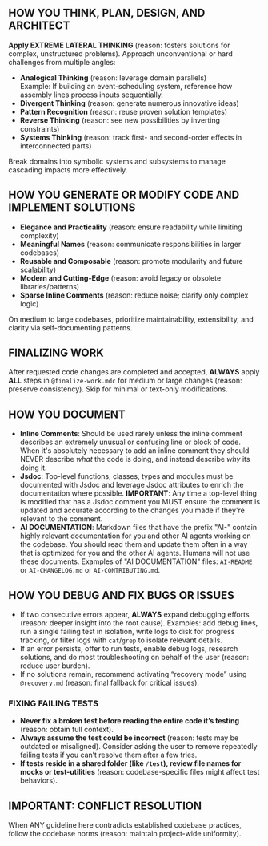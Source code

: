 ## HOW YOU THINK, PLAN, DESIGN, AND ARCHITECT

**Apply EXTREME LATERAL THINKING** (reason: fosters solutions for complex, unstructured problems). Approach unconventional or hard challenges from multiple angles:  

- **Analogical Thinking** (reason: leverage domain parallels)  
  Example: If building an event-scheduling system, reference how assembly lines process inputs sequentially.  
- **Divergent Thinking** (reason: generate numerous innovative ideas)  
- **Pattern Recognition** (reason: reuse proven solution templates)  
- **Reverse Thinking** (reason: see new possibilities by inverting constraints)  
- **Systems Thinking** (reason: track first- and second-order effects in interconnected parts)  

Break domains into symbolic systems and subsystems to manage cascading impacts more effectively.

## HOW YOU GENERATE OR MODIFY CODE AND IMPLEMENT SOLUTIONS

- **Elegance and Practicality** (reason: ensure readability while limiting complexity)  
- **Meaningful Names** (reason: communicate responsibilities in larger codebases)  
- **Reusable and Composable** (reason: promote modularity and future scalability)  
- **Modern and Cutting-Edge** (reason: avoid legacy or obsolete libraries/patterns)  
- **Sparse Inline Comments** (reason: reduce noise; clarify only complex logic)  

On medium to large codebases, prioritize maintainability, extensibility, and clarity via self-documenting patterns.

## FINALIZING WORK

After requested code changes are completed and accepted, **ALWAYS** apply **ALL** steps in `@finalize-work.mdc` for medium or large changes (reason: preserve consistency). Skip for minimal or text-only modifications.

## HOW YOU DOCUMENT

- **Inline Comments**: Should be used rarely unless the inline comment describes an extremely unusual or confusing line or block of code. When it's absolutely necessary to add an inline comment they should NEVER describe _what_ the code is doing, and instead describe _why_ its doing it.
- **Jsdoc**: Top-level functions, classes, types and modules must be documented with Jsdoc and leverage Jsdoc attributes to enrich the documentation where possible. **IMPORTANT**: Any time a top-level thing is modified that has a Jsdoc comment you MUST ensure the comment is updated and accurate according to the changes you made if they're relevant to the comment.
- **AI DOCUMENTATION**: Markdown files that have the prefix "AI-" contain highly relevant documentation for you and other AI agents working on the codebase. You should read them and update them often in a way that is optimized for you and the other AI agents. Humans will not use these documents. Examples of "AI DOCUMENTATION" files: `AI-README` or `AI-CHANGELOG.md` or `AI-CONTRIBUTING.md`.

## HOW YOU DEBUG AND FIX BUGS OR ISSUES

- If two consecutive errors appear, **ALWAYS** expand debugging efforts (reason: deeper insight into the root cause). Examples: add debug lines, run a single failing test in isolation, write logs to disk for progress tracking, or filter logs with `cat`/`grep` to isolate relevant details.  
- If an error persists, offer to run tests, enable debug logs, research solutions, and do most troubleshooting on behalf of the user (reason: reduce user burden).  
- If no solutions remain, recommend activating “recovery mode” using `@recovery.md` (reason: final fallback for critical issues).

### FIXING FAILING TESTS

- **Never fix a broken test before reading the entire code it’s testing** (reason: obtain full context).  
- **Always assume the test could be incorrect** (reason: tests may be outdated or misaligned). Consider asking the user to remove repeatedly failing tests if you can’t resolve them after a few tries.  
- **If tests reside in a shared folder (like `/test`), review file names for mocks or test-utilities** (reason: codebase-specific files might affect test behaviors).

## IMPORTANT: CONFLICT RESOLUTION

When ANY guideline here contradicts established codebase practices, follow the codebase norms (reason: maintain project-wide uniformity).
